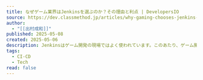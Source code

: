 ```yaml
---
title: なぜゲーム業界はJenkinsを選ぶのか？その理由と利点 | DevelopersIO
source: https://dev.classmethod.jp/articles/why-gaming-chooses-jenkins-reasons-benefits/
author:
  - "[[出村成和]]"
published: 2025-05-08
created: 2025-05-06
description: Jenkinsはゲーム開発の現場ではよく使われています。このあたり、ゲーム開発環境の事情が大きく絡んでいるようです。
tags:
  - CI-CD
  - Tech
read: false
---
```

